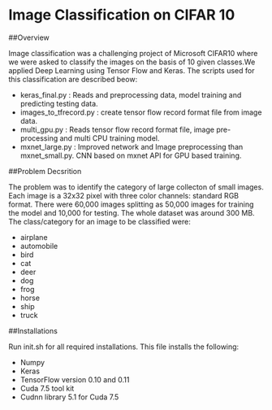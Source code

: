 # Image Classification on CIFAR 10

##Overview

Image classification was a challenging project of Microsoft CIFAR10 where we were asked to classify the images on the basis of 10 given classes.We applied Deep Learning using Tensor Flow and Keras.
The scripts used for this classification are described beow:

- keras_final.py        : Reads and preprocessing data, model training and predicting testing data.
- images_to_tfrecord.py : create tensor flow record format file from image data.
- multi_gpu.py          : Reads tensor flow record format file, image pre-processing and multi CPU training model.
- mxnet_large.py        : Improved network and Image preprocessing than mxnet_small.py. CNN based on mxnet API for  GPU based training.

##Problem Decsrition

The problem was to identify the category of large collecton of small images. Each image is a 32x32 pixel with three color channels: standard RGB format. There were 60,000 images splitting as 50,000 images for training the model and 10,000 for testing. The whole dataset was around 300 MB. The class/category for an image to be classified were:

- airplane
- automobile
- bird
- cat
- deer
- dog
- frog
- horse
- ship
- truck

##Installations

Run init.sh for all required installations. This file installs the following:

- Numpy
- Keras
- TensorFlow version 0.10  and 0.11
- Cuda 7.5 tool kit
- Cudnn library 5.1 for Cuda 7.5


